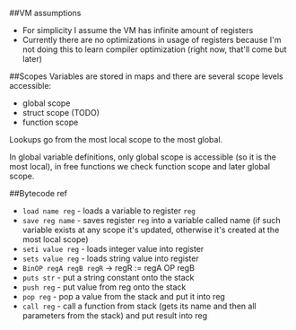 ##VM assumptions
 - For simplicity I assume the VM has infinite amount of registers
 - Currently there are no optimizations in usage of registers because I'm not doing this to learn compiler optimization (right now, that'll come but later)

##Scopes
Variables are stored in maps and there are several scope levels accessible:
- global scope
- struct scope (TODO)
- function scope

Lookups go from the most local scope to the most global.

In global variable definitions, only global scope is accessible (so it is the most local),
in free functions we check function scope and later global scope.


##Bytecode ref
 - `load name reg` - loads a variable to register `reg`
 - `save reg name` - saves register `reg` into a variable called name (if such variable exists at any scope it's updated, otherwise it's created at the most local scope)
 - `seti value reg` - loads integer value into register
 - `sets value reg` - loads string value into register
 - `BinOP regA regB regR` -> regR := regA OP regB
 - `puts str` - put a string constant onto the stack
 - `push reg` - put value from reg onto the stack
 - `pop reg` - pop a value from the stack and put it into reg
 - `call reg` - call a function from stack (gets its name and then all parameters from the stack) and put result into reg
